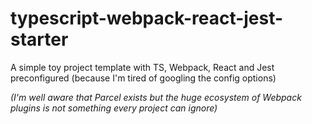 # typescript-webpack-react-jest-starter

A simple toy project template with TS, Webpack, React and Jest preconfigured (because I'm tired of googling the config options)

_(I'm well aware that Parcel exists but the huge ecosystem of Webpack plugins is not something every project can ignore)_
